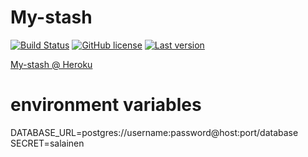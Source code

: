 My-stash 
============

[![Build Status](https://travis-ci.com/lahdeero/my-stash.svg?branch=master)](https://travis-ci.com/lahdeero/my-stash)
[![GitHub license](https://img.shields.io/github/license/lexmartinez/planning-poker.svg?style=for-the-badge)](https://github.com/lahdeero/my-stash/blob/master/LICENSE)
[![Last version](https://img.shields.io/badge/version-v0.1.1-blue.svg?style=for-the-badge)](https://github.com/lahdeero/my-stash/blob/master/CHANGELOG.md)

[My-stash @ Heroku](https://my-stash.herokuapp.com/)

# environment variables
DATABASE_URL=postgres://username:password@host:port/database <br />
SECRET=salainen <br />


